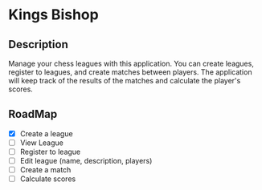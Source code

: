 # Kings Bishop

## Description

Manage your chess leagues with this application. You can create leagues, register to leagues, and create matches between players. The application will keep track of the results of the matches and calculate the player's scores.

## RoadMap

- [x] Create a league
- [ ] View League
- [ ] Register to league
- [ ] Edit league (name, description, players)
- [ ] Create a match
- [ ] Calculate scores
